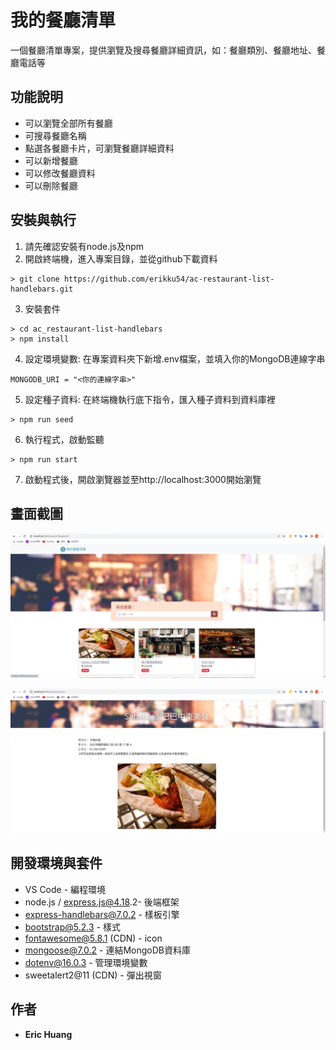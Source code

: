 # 我的餐廳清單

一個餐廳清單專案，提供瀏覽及搜尋餐廳詳細資訊，如：餐廳類別、餐廳地址、餐廳電話等

## 功能說明

* 可以瀏覽全部所有餐廳
* 可搜尋餐廳名稱
* 點選各餐廳卡片，可瀏覽餐廳詳細資料
* 可以新增餐廳
* 可以修改餐廳資料
* 可以刪除餐廳


## 安裝與執行

1. 請先確認安裝有node.js及npm
2. 開啟終端機，進入專案目錄，並從github下載資料

```
> git clone https://github.com/erikku54/ac-restaurant-list-handlebars.git
```

3. 安裝套件

```
> cd ac_restaurant-list-handlebars
> npm install
```

4. 設定環境變數: 在專案資料夾下新增.env檔案，並填入你的MongoDB連線字串
```
MONGODB_URI = "<你的連線字串>"

```

5. 設定種子資料: 在終端機執行底下指令，匯入種子資料到資料庫裡
```
> npm run seed

```

6. 執行程式，啟動監聽

```
> npm run start
```

7. 啟動程式後，開啟瀏覽器並至http://localhost:3000開始瀏覽

## 畫面截圖

![screenshot-1](./screenshoots/screenshot-1.png)

![screenshot-2](./screenshoots/screenshot-2.png)


## 開發環境與套件

* VS Code - 編程環境
* node.js / express.js@4.18.2- 後端框架
* express-handlebars@7.0.2 - 樣板引擎
* bootstrap@5.2.3 - 樣式
* fontawesome@5.8.1 (CDN) - icon
* mongoose@7.0.2 - 連結MongoDB資料庫
* dotenv@16.0.3 - 管理環境變數
* sweetalert2@11 (CDN) - 彈出視窗

## 作者

* **Eric Huang** 
